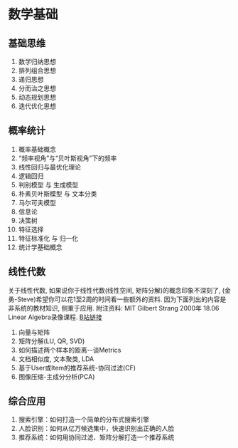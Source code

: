 # 数学基础

## 基础思维

1. 数学归纳思想
2. 排列组合思想
3. 递归思想
4. 分而治之思想
5. 动态规划思想
6. 迭代优化思想

## 概率统计

1. 概率基础概念
2. “频率视角”与“贝叶斯视角”下的频率
3. 线性回归与最优化理论
4. 逻辑回归
5. 判别模型 与 生成模型
6. 朴素贝叶斯模型 与 文本分类
7. 马尔可夫模型
8. 信息论
9. 决策树
10. 特征选择
11. 特征标准化 与 归一化
12. 统计学基础概念

## 线性代数

关于线性代数, 如果说你于线性代数(线性空间, 矩阵分解)的概念印象不深刻了, (金勇-Steve)希望你可以花1至2周的时间看一些额外的资料. 因为下面列出的内容是非系统的教材知识, 侧重于应用.
附注资料: MIT  Gilbert Strang 2000年 18.06 Linear Algebra录像课程.
[B站链接](https://www.bilibili.com/video/av15463995?from=search&seid=16280675537080029434)


1. 向量与矩阵
2. 矩阵分解(LU, QR, SVD)
3. 如何描述两个样本的距离--谈Metrics
4. 文档相似度, 文本聚类, LDA
5. 基于User或Item的推荐系统-协同过滤(CF)
6. 图像压缩-主成分分析(PCA)

## 综合应用

1. 搜索引擎：如何打造一个简单的分布式搜索引擎
2. 人脸识别：如何从亿万候选集中，快速识别出正确的人脸
3. 推荐系统：如何用协同过滤、矩阵分解打造一个推荐系统